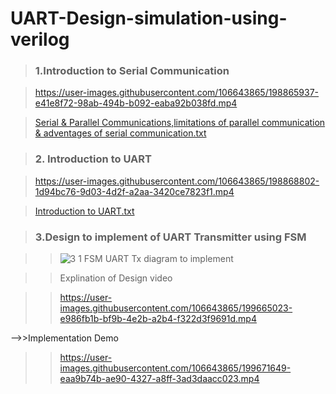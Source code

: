# UART-Design-simulation-using-verilog

><h3>1.Introduction to Serial Communication </h3>

>https://user-images.githubusercontent.com/106643865/198865937-e41e8f72-98ab-494b-b092-eaba92b038fd.mp4

>[Serial & Parallel Communications,limitations of parallel communication & adventages of serial communication.txt](https://github.com/Srisrijakka1/UART-Design-simulation-using-verilog/files/9895386/Serial.Parallel.Communications.limitations.of.parallel.communication.adventages.of.serial.communication.txt)

><h3>2. Introduction to UART</h3>

>https://user-images.githubusercontent.com/106643865/198868802-1d94bc76-9d03-4d2f-a2aa-3420ce7823f1.mp4

>[Introduction to UART.txt](https://github.com/Srisrijakka1/UART-Design-simulation-using-verilog/files/9895384/Introduction.to.UART.txt)

><h3>3.Design to implement of UART Transmitter using FSM</h3>

  >> ![3 1 FSM UART Tx diagram to implement](https://user-images.githubusercontent.com/106643865/199658638-16d30460-33a9-4ffe-82d4-aa939696fca9.jpg)

  >>Explination of Design video 

  >>https://user-images.githubusercontent.com/106643865/199665023-e986fb1b-bf9b-4e2b-a2b4-f322d3f9691d.mp4

  -->>Implementation Demo
 
  >> https://user-images.githubusercontent.com/106643865/199671649-eaa9b74b-ae90-4327-a8ff-3ad3daacc023.mp4
